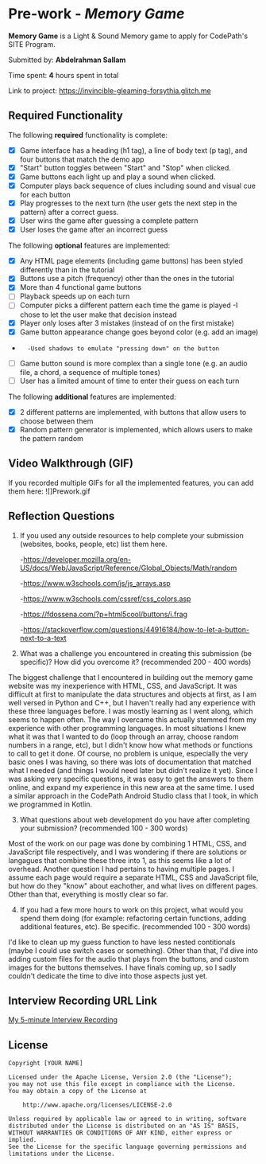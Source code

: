 # Pre-work - *Memory Game*

**Memory Game** is a Light & Sound Memory game to apply for CodePath's SITE Program. 

Submitted by: **Abdelrahman Sallam**

Time spent: **4** hours spent in total

Link to project: https://invincible-gleaming-forsythia.glitch.me


## Required Functionality

The following **required** functionality is complete:

* [x] Game interface has a heading (h1 tag), a line of body text (p tag), and four buttons that match the demo app
* [x] "Start" button toggles between "Start" and "Stop" when clicked. 
* [x] Game buttons each light up and play a sound when clicked. 
* [x] Computer plays back sequence of clues including sound and visual cue for each button
* [x] Play progresses to the next turn (the user gets the next step in the pattern) after a correct guess. 
* [x] User wins the game after guessing a complete pattern
* [x] User loses the game after an incorrect guess

The following **optional** features are implemented:

* [x] Any HTML page elements (including game buttons) has been styled differently than in the tutorial
* [x] Buttons use a pitch (frequency) other than the ones in the tutorial
* [x] More than 4 functional game buttons
* [ ] Playback speeds up on each turn
* [ ] Computer picks a different pattern each time the game is played
        -I chose to let the user make that decision instead
* [x] Player only loses after 3 mistakes (instead of on the first mistake)
* [x] Game button appearance change goes beyond color (e.g. add an image)
*       -Used shadows to emulate "pressing down" on the button
* [ ] Game button sound is more complex than a single tone (e.g. an audio file, a chord, a sequence of multiple tones)
* [ ] User has a limited amount of time to enter their guess on each turn

The following **additional** features are implemented:

- [x] 2 different patterns are implemented, with buttons that allow users to choose between them
- [x] Random pattern generator is implemented, which allows users to make the pattern random

## Video Walkthrough (GIF)

If you recorded multiple GIFs for all the implemented features, you can add them here:
![]Prework.gif

## Reflection Questions
1. If you used any outside resources to help complete your submission (websites, books, people, etc) list them here. 
    
    -https://developer.mozilla.org/en-US/docs/Web/JavaScript/Reference/Global_Objects/Math/random
    
    -https://www.w3schools.com/js/js_arrays.asp
    
    -https://www.w3schools.com/cssref/css_colors.asp
    
    -https://fdossena.com/?p=html5cool/buttons/i.frag
    
    -https://stackoverflow.com/questions/44916184/how-to-let-a-button-next-to-a-text

2. What was a challenge you encountered in creating this submission (be specific)? How did you overcome it? (recommended 200 - 400 words) 

The biggest challenge that I encountered in building out the memory game website was my inexperience with HTML, CSS, and JavaScript. It was difficult at first to manipulate the data structures and objects at first, as I am well versed in Python and C++, but I haven't really had any experience with these three languages before. I was mostly learning as I went along, which seems to happen often. The way I overcame this actually stemmed from my experience with other programming languages. In most situations I knew what it was that I wanted to do (loop through an array, choose random numbers in a range, etc), but I didn't know how what methods or functions to call to get it done. Of course, no problem is unique, especially the very basic ones I was having, so there was lots of documentation that matched what I needed (and things I would need later but didn't realize it yet). Since I was asking very specific questions, it was easy to get the answers to them online, and expand my experience in this new area at the same time. I used a similar approach in the CodePath Android Studio class that I took, in which we programmed in Kotlin. 

3. What questions about web development do you have after completing your submission? (recommended 100 - 300 words) 

Most of the work on our page was done by combining 1 HTML, CSS, and JavaScript file respectively, and I was wondering if there are solutions or langagues that combine these three into 1, as this seems like a lot of overhead. Another question I had pertains to having multiple pages. I assume each page would require a separate HTML, CSS and JavaScript file, but how do they "know" about eachother, and what lives on different pages. Other than that, everything is mostly clear so far.

4. If you had a few more hours to work on this project, what would you spend them doing (for example: refactoring certain functions, adding additional features, etc). Be specific. (recommended 100 - 300 words) 

I'd like to clean up my guess function to have less nested contitionals (maybe I could use switch cases or something). Other than that, I'd dive into adding custom files for the audio that plays from the buttons, and custom images for the buttons themselves. I have finals coming up, so I sadly couldn't dedicate the time to dive into those aspects just yet.



## Interview Recording URL Link

[My 5-minute Interview Recording](your-link-here)


## License

    Copyright [YOUR NAME]

    Licensed under the Apache License, Version 2.0 (the "License");
    you may not use this file except in compliance with the License.
    You may obtain a copy of the License at

        http://www.apache.org/licenses/LICENSE-2.0

    Unless required by applicable law or agreed to in writing, software
    distributed under the License is distributed on an "AS IS" BASIS,
    WITHOUT WARRANTIES OR CONDITIONS OF ANY KIND, either express or implied.
    See the License for the specific language governing permissions and
    limitations under the License.
